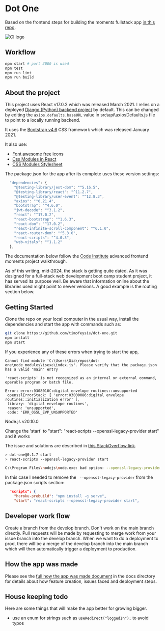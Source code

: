 # Dot One

Based on the frontend steps for building the moments fullstack app [in this repo](https://github.com/Code-Institute-Solutions/moments).

![CI logo](https://codeinstitute.s3.amazonaws.com/fullstack/ci_logo_small.png)

## Workflow

```sh
npm start # port 3000 is used
npm test
npm run lint
npm run build
```

## About the project

This project uses React v17.0.2 which was released March 2021.  I relies on a deployed [Django (Python) backend project](https://github.com/timofeysie/drf-two) by default.  This can be changed by editing the ```axios.defaults.baseURL``` value in src\api\axiosDefaults.js file to point to a locally running backend.

It uses the [Bootstrap v4.6](https://react-bootstrap-v4.netlify.app/) CSS framework which was released January 2021.

It also use:

- [Font awesome](https://fontawesome.com/) [free](https://fontawesome.com/search?m=free&o=r) icons
- [Css Modules in React](https://medium.com/@ralph1786/using-css-modules-in-react-app-c2079eadbb87)
- [CSS Modules Stylesheet](https://create-react-app.dev/docs/adding-a-css-modules-stylesheet/)

The package.json for the app after its complete uses these version settings:

```js
  "dependencies": {
    "@testing-library/jest-dom": "^5.16.5",
    "@testing-library/react": "^11.2.7",
    "@testing-library/user-event": "^12.8.3",
    "axios": "^0.21.4",
    "bootstrap": "^4.6.0",
    "jwt-decode": "^3.1.2",
    "react": "^17.0.2",
    "react-bootstrap": "^1.6.3",
    "react-dom": "^17.0.2",
    "react-infinite-scroll-component": "^6.1.0",
    "react-router-dom": "^5.3.0",
    "react-scripts": "^4.0.3",
    "web-vitals": "^1.1.2"
  },
```

The documentation below follow the [Code Institute](https://codeinstitute.net/global/about-us/) advanced frontend moments project walkthrough.

As of this writing, mid-2024, the stack is getting quite dated.  As it was designed for a full-stack web development boot camp student project, it has served its purpose well.  Be aware that information online about the libraries used might point to newer versions.  A good example is the routing section below.

## Getting Started

Clone the repo on your local computer in the usual way, install the dependencies and start the app with commands such as:

```sh
git clone https://github.com/timofeysie/dot-one.git
npm install
npm start
```

If you experience any of these errors when trying to start the app,

```err
Cannot find module 'C:\Users\Gia\repos\dot-one\node_modules\isexe\index.js'. Please verify that the package.json has a valid "main" entry
```

```err
'react-scripts' is not recognized as an internal or external command, operable program or batch file.
```

```err
Error: error:0308010C:digital envelope routines::unsupported
 opensslErrorStack: [ 'error:03000086:digital envelope routines::initialization error' ],
 library: 'digital envelope routines',
 reason: 'unsupported',
 code: 'ERR_OSSL_EVP_UNSUPPORTED'
```

Node.js v20.10.0

Change the 'start' to  "start": "react-scripts --openssl-legacy-provider start" and it works

The issue and solutions are described in [this StackOverflow link](https://stackoverflow.com/questions/69692842/error-message-error0308010cdigital-envelope-routinesunsupported).

```sh
> dot-one@0.1.7 start
> react-scripts --openssl-legacy-provider start

C:\Program Files\nodejs\node.exe: bad option: --openssl-legacy-provider
```

In this case I needed to remove the ``` --openssl-legacy-provider``` from the package.json scripts section:

```json
  "scripts": {
    "heroku-prebuild": "npm install -g serve",
    "start": "react-scripts --openssl-legacy-provider start",
```

## Developer work flow

Create a branch from the develop branch.  Don't work on the main branch directly.  Pull requests will be made by requesting to merge work from your issue branch into the develop branch.  When we want to do a deployment to prod, there will be a merge of the develop branch into the main branch which will then automatically trigger a deployment to production.

## How the app was made

Please see the [full how the app was made document](./docs/how_the_app_was_made.md) in the docs directory for details about how feature creation, issues faced and deployment steps.

## House keeping todo

Here are some things that will make the app better for growing bigger.

- use an enum for strings such as ```useRedirect("loggedIn");``` to avoid typos

